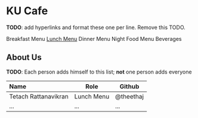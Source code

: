 # KU Cafe

**TODO**: add hyperlinks and format these one per line. Remove this TODO.

Breakfast Menu
[Lunch Menu](https://github.com/theethaj/ku-cafe/blob/lunch-menu/Menu.md#lunch-menu)
Dinner Menu
Night Food Menu
Beverages

## About Us

**TODO**: Each person adds himself to this list; **not** one person adds everyone

| Name      | Role      | Github   |
|:----------|-----------|----------|
| Tetach Rattanavikran | Lunch Menu | @theethaj |
| ...       | ...       | ...      |
